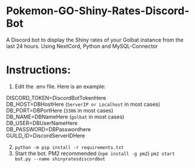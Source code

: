 # Pokemon-GO-Shiny-Rates-Discord-Bot
A Discord bot to display the Shiny rates of your Golbat instance from the last 24 hours. Using NextCord, Python and MySQL-Connector

# Instructions:
1. Edit the .env file. Here is an example:

DISCORD_TOKEN=DiscordBotTokenHere <br />
DB_HOST=DBHostHere (`ServerIP or Localhost` in most cases) <br />
DB_PORT=DBPortHere (`3306` in most cases) <br />
DB_NAME=DBNameHere (`golbat` in most cases) <br />
DB_USER=DBUserNameHere <br />
DB_PASSWORD=DBPasswordhere <br />
GUILD_ID=DiscordServerIDHere <br />

2. `python -m pip install -r requirements.txt`
3. Start the bot. PM2 recommended (`npm install -g pm2`) `pm2 start bot.py --name shinyratesdiscordbot`

